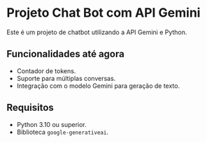 # Projeto Chat Bot com API Gemini

Este é um projeto de chatbot utilizando a API Gemini e Python.

## Funcionalidades até agora
- Contador de tokens.
- Suporte para múltiplas conversas.
- Integração com o modelo Gemini para geração de texto.

## Requisitos
- Python 3.10 ou superior.
- Biblioteca `google-generativeai`.
